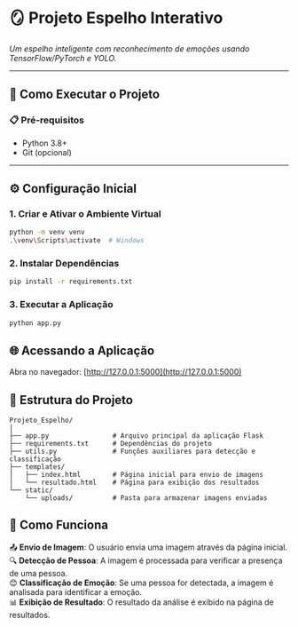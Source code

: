 # 🪞 Projeto Espelho Interativo  
*Um espelho inteligente com reconhecimento de emoções usando TensorFlow/PyTorch e YOLO.*  

---

## 🚀 Como Executar o Projeto  

### 📋 Pré-requisitos  
- Python 3.8+  
- Git (opcional)  

---

## ⚙️ Configuração Inicial  

### 1. Criar e Ativar o Ambiente Virtual  
```bash
python -m venv venv
.\venv\Scripts\activate  # Windows
```
### 2. Instalar Dependências
```bash
pip install -r requirements.txt
```
### 3. Executar a Aplicação
```bash
python app.py
```
## 🌐 Acessando a Aplicação  
Abra no navegador: [http://127.0.0.1:5000](http://127.0.0.1:5000)

## 📁 Estrutura do Projeto
```text
Projeto_Espelho/
│
├── app.py                # Arquivo principal da aplicação Flask
├── requirements.txt      # Dependências do projeto
├── utils.py              # Funções auxiliares para detecção e classificação
├── templates/
│   ├── index.html        # Página inicial para envio de imagens
│   └── resultado.html    # Página para exibição dos resultados
└── static/
    └── uploads/          # Pasta para armazenar imagens enviadas
```

## 🧠 Como Funciona
📤 **Envio de Imagem**: O usuário envia uma imagem através da página inicial.  
🔍 **Detecção de Pessoa**: A imagem é processada para verificar a presença de uma pessoa.  
😊 **Classificação de Emoção**: Se uma pessoa for detectada, a imagem é analisada para identificar a emoção.  
📊 **Exibição de Resultado**: O resultado da análise é exibido na página de resultados.

